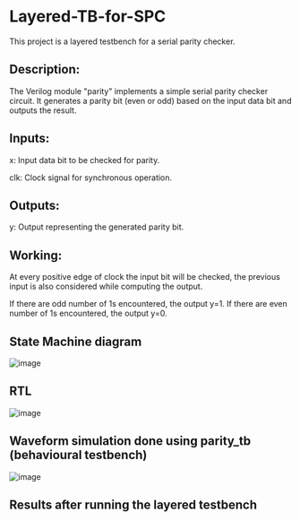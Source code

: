 # Layered-TB-for-SPC
This project is a layered testbench for a serial parity checker.

## Description:
The Verilog module "parity" implements a simple serial parity checker circuit. It generates a parity bit (even or odd) based on the input data bit and outputs the result.

## Inputs:
x: Input data bit to be checked for parity.

clk: Clock signal for synchronous operation.

## Outputs:
y: Output representing the generated parity bit.

## Working:
At every positive edge of clock the input bit will be checked, the previous input is also considered while computing the output.

If there are odd number of 1s encountered, the output y=1.
If there are even number of 1s encountered, the output y=0.

## State Machine diagram

![image](https://github.com/dishak14/Layered-TB-for-SPC/assets/92496153/6f8e47a8-ce72-4c8f-807b-e744980eff94)


## RTL 

![image](https://github.com/dishak14/Layered-TB-for-SPC/assets/92496153/5ede4154-9b82-47c8-a418-02d8de2ce575)

## Waveform simulation done using parity_tb (behavioural testbench)

![image](https://github.com/dishak14/Layered-TB-for-SPC/assets/92496153/c193bd4f-ead3-467c-be94-79649c7c6964)


## Results after running the layered testbench 

